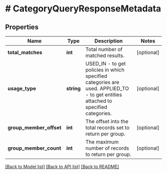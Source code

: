 # # CategoryQueryResponseMetadata

## Properties

Name | Type | Description | Notes
------------ | ------------- | ------------- | -------------
**total_matches** | **int** | Total number of matched results. | [optional]
**usage_type** | **string** | USED_IN - to get policies in which specified categories are used. APPLIED_TO - to get entities attached to specified categories. | [optional]
**group_member_offset** | **int** | The offset into the total records set to return per group. | [optional]
**group_member_count** | **int** | The maximum number of records to return per group. | [optional]

[[Back to Model list]](../../README.md#models) [[Back to API list]](../../README.md#endpoints) [[Back to README]](../../README.md)

